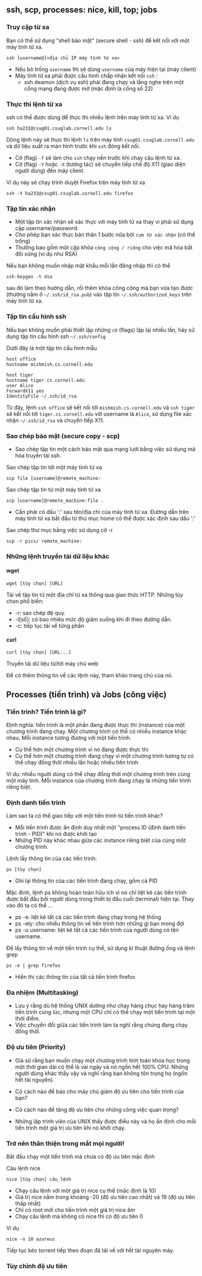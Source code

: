 ## ssh, scp, processes: nice, kill, top; jobs

### Truy cập từ xa

Bạn có thể sử dụng "shell bảo mật" \(secure shell - ssh\) để kết nối với một máy tính từ xa.

```
ssh [username@]<địa chỉ IP máy tính từ xa>
```

* Nếu bỏ trống `username` thì sẽ dùng `username` của máy hiện tại \(máy client\)
* Máy tính từ xa phải được cấu hình chấp nhận kết nối `ssh` :
  * ssh deamon \(dịch vụ ssh\) phải đang chạy và lắng nghe trên một cổng mạng đang được mở \(mặc định là cổng số 22\)

### Thực thi lệnh từ xa

ssh có thể được dùng để thực thi nhiều lệnh trên máy tính từ xa. Ví dụ

```
ssh ha232@csug01.csuglab.cornell.edu ls
```

Dòng lệnh này sẽ thực thi lệnh `ls` trên máy tính `csug01.csuglab.cornell.edu` và dữ liệu xuất ra màn hình trước khi `ssh` đóng kết nối.

* Cờ \(flag\) `-f` sẽ làm cho `ssh` chạy nền trước khi chạy câu lệnh từ xa.
* Cờ \(flag\) `-Y` hoặc `-X` \(tương tác\) sẽ chuyển tiếp chế độ X11 \(giao diện người dùng\) đến máy client.

Ví dụ này sẽ chạy trình duyệt Firefox trên máy tính từ xa

```
ssh -Y ha232@csug01.csuglab.cornell.edu firefox
```

### Tập tin xác nhận

* Một tập tin xác nhận sẽ xác thực với máy tính từ xa thay vì phải sử dụng cặp username/password.
* Cho phép bạn xác thực bản thân 1 bước nữa bởi `cụm từ xác nhận` \(có thể trống\)
* Thường bao gồm một cặp khóa `công cộng / riêng` cho việc mã hóa bất đối xứng \(ví dụ như RSA\)

Nếu bạn không muốn nhập mật khẩu mỗi lần đăng nhập thì có thể

```
ssh-keygen -t dsa
```

sau đó làm theo hướng dẫn, rồi thêm khóa công cộng mà bạn vừa tạo được \(thường nằm ở `~/.ssh/id_rsa.pub`\) vào tập tin `~/.ssh/authorized_keys` trên máy tính từ xa.

### Tập tin cấu hình ssh

Nếu bạn không muốn phải thiết lập những `cờ` \(flags\) lặp lại nhiều lần, hãy sử dụng tập tin cấu hình ssh `~/.ssh/config`

Dưới đây là một tập tin cấu hình mẫu

```
host office
hostname mishmish.cs.cornell.edu

host tiger
hostname tiger.cs.cornell.edu
user Alice
ForwardX11 yes
IdentityFile ~/.ssh/id_rsa
```

Từ đây, lệnh `ssh office` sẽ kết nối tới `mishmish.cs.cornell.edu` và `ssh tiger` sẽ kết nối tới `tiger.cs.cornell.edu` với username là `Alice`, sử dụng file xác nhận `~/.ssh/id_rsa` và chuyển tiếp X11.

### Sao chép bảo mật \(secure copy - scp\)

* Sao chép tập tin một cách bảo mật qua mạng lưới bằng việc sử dụng mã hóa truyền tải ssh.

Sao chép tập tin tới một máy tính từ xa

```
scp file [username]@remote_machine:
```

Sao chép tập tin từ một máy tính từ xa

```
scp [username]@remote_machine:file .
```

* Cần phải có dấu ':' sau tên/địa chỉ của máy tính từ xa. Đường dẫn trên máy tính từ xa bắt đầu từ thư mục home có thể được xác định sau dấu ':'

Sao chép thư mục bằng việc sử dụng cờ -r

```
scp -r pics/ remote_machine:
```

### Những lệnh truyền tải dữ liệu khác

#### wget

```
wget [tùy chọn] [URL]
```

Tải về tập tin từ một địa chỉ từ xa thông qua giao thức HTTP. Những tùy chọn phổ biến:

* -r: sao chép đệ quy.
* -l\[số\]: có bao nhiêu mức độ giảm xuống khi đi theo đường dẫn.
* -c: tiếp tục tải về từng phần

#### curl

```
curl [tùy chọn] [URL...]
```

Truyền tải dữ liệu từ/tới máy chủ web

Để có thêm thông tin về các lệnh này, tham khảo trang chủ của nó.

## Processes \(tiến trình\) và Jobs \(công việc\)

### Tiến trình? Tiến trình là gì?

Định nghĩa: tiến trình là một phần đang được thực thi \(instance\) của một chương trình đang chạy. Một chương trình có thể có nhiều instance khác nhau. Mỗi instance tương đương với một tiến trình.

* Cụ thể hơn một chương trình vì nó đang được thực thi
* Cụ thể hơn một chương trình đang chạy vì một chương trình tương tự có thể chạy đồng thời nhiều lần hoặc nhiều tiến trình 

Ví dụ: nhiều người dùng có thể chạy đồng thời một chương trình trên cùng một máy tính. Mỗi instance của chương trình đang chạy là những tiến trình riêng biệt.

### Định danh tiến trình

Làm sao ta có thể giao tiếp với một tiến trình từ tiến trình khác?

* Mỗi tiến trình được ấn định duy nhất một "process ID \(định danh tiến trình - PID\)" khi nó được khởi tạo
* Những PID này khác nhau giữa các instance riêng biệt của cùng một chương trình.

Lệnh lấy thông tin của các tiến trình:

```
ps [tùy chọn]
```

* Ghi lại thông tin của các tiến trình đang chạy, gồm cả PID

Mặc đinh, lệnh ps không hoàn toàn hữu ích vì nó chỉ liệt kê các tiến trình được bắt đầu bởi người dùng trong thiết bị đầu cuối \(terminal\) hiện tại. Thay vào đó ta có thể ...

* ps -e: liệt kê tất cả các tiến trình đang chạy trong hệ thống
* ps -ely: cho nhiều thông tin về tiến trình hơn những gì bạn mong đợi
* ps -u username: liệt kê tất cả các tiến trình của người dùng có tên username.

Để lấy thông tin về một tiến trình cụ thể, sử dụng kĩ thuật đường ống và lệnh grep

```
ps -e | grep firefox
```

* Hiển thị các thông tin của tất cả tiến trình firefox

### Đa nhiệm \(Multitasking\)

* Lưu ý rằng dù hệ thống UNIX dường như chạy hàng chục hay hàng trăm tiến trình cùng lúc, nhưng một CPU chỉ có thể chạy một tiến trình tại một thời điểm.
* Việc chuyển đổi giữa các tiến trình làm ta nghĩ rằng chúng đang chạy đồng thời.

### Độ ưu tiên \(Priority\)

* Giả sử rằng bạn muốn chạy một chương trình tính toán khoa học trong một thời gian dài có thể là vài ngày và nó ngốn hết 100% CPU. Những người dùng khác thấy vậy và nghĩ rằng bạn không tôn trọng họ \(ngốn hết tài nguyên\).
* Có cách nào để báo cho máy chủ giảm độ ưu tiên cho tiến trình của bạn?
* Có cách nào để tăng độ ưu tiên cho những công việc quan trọng?

* Những lập trình viên của UNIX thấy được điều này và họ ấn định cho mỗi tiến trình một giá trị ưu tiên khi nó khởi chạy.

### Trở nên thân thiện trong mắt mọi người!

Bắt đầu chạy một tiến trình mà chưa có độ ưu tiên mặc định

Câu lệnh nice

```
nice [tùy chọn] câu_lệnh
```

* Chạy câu lệnh với một giá trị nice cụ thể \(mặc định là 10\)
* Giá trị nice nằm trong khoảng -20 \(độ ưu tiên cao nhất\) và 19 \(độ ưu tiên thấp nhất\)
* Chỉ có root mới cho tiến trình một giá trị nice âm
* Chạy câu lệnh mà không có nice thì có độ ưu tiên 0

Ví dụ

```
nice -n 10 azureus
```

Tiếp tục kéo torrent tiếp theo đoạn đã tải về với hết tài nguyên máy.

### Tùy chỉnh độ ưu tiên









